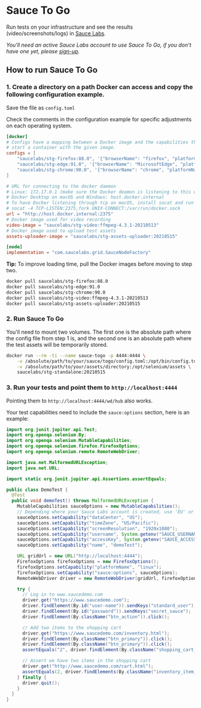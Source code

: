# Sauce To Go

Run tests on your infrastructure and see the results (video/screenshots/logs) in [Sauce Labs](https://saucelabs.com/).

_You'll need an active Sauce Labs account to use Sauce To Go, if you don't have one yet, please
[sign-up](https://saucelabs.com/sign-up)._

## How to run Sauce To Go

### 1. Create a directory on a path Docker can access and copy the following configuration example. 

Save the file as `config.toml`

Check the comments in the configuration example for specific adjustments on each operating system.

```toml
[docker]
# Configs have a mapping between a Docker image and the capabilities that need to be matched to
# start a container with the given image.
configs = [
    "saucelabs/stg-firefox:88.0", '{"browserName": "firefox", "platformName": "linux"}',
    "saucelabs/stg-edge:91.0", '{"browserName": "MicrosoftEdge", "platformName": "linux"}',
    "saucelabs/stg-chrome:90.0", '{"browserName": "chrome", "platformName": "linux"}'
]

# URL for connecting to the docker daemon
# Linux: 172.17.0.1 (make sure the Docker deamon is listening to this url first) 
# Docker Desktop on macOS and Windows: host.docker.internal
# To have Docker listening through tcp on macOS, install socat and run the following command
# socat -4 TCP-LISTEN:2375,fork UNIX-CONNECT:/var/run/docker.sock
url = "http://host.docker.internal:2375"
# Docker image used for video recording
video-image = "saucelabs/stg-video:ffmpeg-4.3.1-20210513"
# Docker image used to upload test assets
assets-uploader-image = "saucelabs/stg-assets-uploader:20210515"

[node]
implementation = "com.saucelabs.grid.SauceNodeFactory"
```

**Tip:** To improve loading time, pull the Docker images before moving to step two.

```sh
docker pull saucelabs/stg-firefox:88.0
docker pull saucelabs/stg-edge:91.0
docker pull saucelabs/stg-chrome:90.0
docker pull saucelabs/stg-video:ffmpeg-4.3.1-20210513
docker pull saucelabs/stg-assets-uploader:20210515
```

### 2. Run Sauce To Go

You'll need to mount two volumes. The first one is the absolute path where the config file from
step 1 is, and the second one is an absolute path where the test assets will be temporarily stored. 

```sh
docker run --rm -ti --name sauce-togo -p 4444:4444 \
    -v /absolute/path/to/your/sauce/togo/config.toml:/opt/bin/config.toml \
    -v /absolute/path/to/your/assets/directory:/opt/selenium/assets \
    saucelabs/stg-standalone:20210515
```

### 3. Run your tests and point them to `http://localhost:4444` 

Pointing them to `http://localhost:4444/wd/hub` also works.

Your test capabilities need to include the `sauce:options` section, here is an example: 

```java
import org.junit.jupiter.api.Test;
import org.openqa.selenium.By;
import org.openqa.selenium.MutableCapabilities;
import org.openqa.selenium.firefox.FirefoxOptions;
import org.openqa.selenium.remote.RemoteWebDriver;

import java.net.MalformedURLException;
import java.net.URL;

import static org.junit.jupiter.api.Assertions.assertEquals;

public class DemoTest {
  @Test
  public void demoTest() throws MalformedURLException {
    MutableCapabilities sauceOptions = new MutableCapabilities();
    // Depending where your Sauce Labs account is created, use 'EU' or 'US'
    sauceOptions.setCapability("dataCenter", "US");
    sauceOptions.setCapability("timeZone", "US/Pacific");
    sauceOptions.setCapability("screenResolution", "1920x1080");
    sauceOptions.setCapability("username", System.getenv("SAUCE_USERNAME"));
    sauceOptions.setCapability("accessKey", System.getenv("SAUCE_ACCESS_KEY"));
    sauceOptions.setCapability("name", "demoTest");

    URL gridUrl = new URL("http://localhost:4444");
    FirefoxOptions firefoxOptions = new FirefoxOptions();
    firefoxOptions.setCapability("platformName", "linux");
    firefoxOptions.setCapability("sauce:options", sauceOptions);
    RemoteWebDriver driver = new RemoteWebDriver(gridUrl, firefoxOptions);

    try {
      // Log in to www.saucedemo.com
      driver.get("https://www.saucedemo.com");
      driver.findElement(By.id("user-name")).sendKeys("standard_user");
      driver.findElement(By.id("password")).sendKeys("secret_sauce");
      driver.findElement(By.className("btn_action")).click();

      // Add two items to the shopping cart
      driver.get("https://www.saucedemo.com/inventory.html");
      driver.findElement(By.className("btn_primary")).click();
      driver.findElement(By.className("btn_primary")).click();
      assertEquals("2", driver.findElement(By.className("shopping_cart_badge")).getText());

      // Assert we have two items in the shopping cart
      driver.get("http://www.saucedemo.com/cart.html");
      assertEquals(2, driver.findElements(By.className("inventory_item_name")).size());
    } finally {
      driver.quit();
    }
  }
}
```
